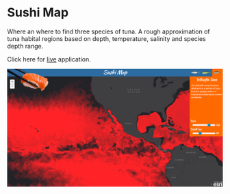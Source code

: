 # Sushi Map

Where an where to find three species of tuna. A rough approximation of tuna habital regions based on depth, temperature, salinity and species depth range.

Click here for [live](http://maps.esri.com/rc/sushi2d/index.html) application.

![](img/screenshot.png)

